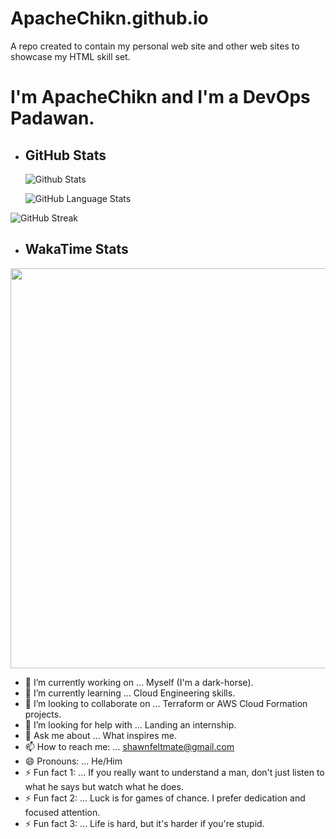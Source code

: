 # ApacheChikn.github.io
A repo created to contain my personal web site and other web sites to showcase my HTML skill set.

# I'm ApacheChikn and I'm a DevOps Padawan.

<!-- GITHUB STATS -->
- ## GitHub Stats
  ![Github Stats](https://awesome-github-stats.azurewebsites.net/user-stats/ApacheChikn?cardType=github&theme=midnight-purple&preferLogin=false)

  ![GitHub Language Stats](https://github-readme-stats.vercel.app/api/top-langs/?username=ApacheChikn&theme=midnight-purple)

<!-- ![Github Stats-ALTERNATIVE](https://github-readme-stats.vercel.app/api?username=ApacheChikn&theme=midnight-purple&show_icons=true) -->

  ![GitHub Streak](https://streak-stats.demolab.com?user=ApacheChikn&theme=midnight-purple&mode=weekly)

<!-- WAKATIME STATS -->
- ## WakaTime Stats
<!-- START_SECTION:waka ![WakaTime Stats](https://github-readme-stats.vercel.app/api/wakatime?username=ApacheChikn) END_SECTION:waka -->

  <p><img src="https://wakatime.com/share/@ApacheChikn/db6cfdb5-7d09-4de0-840a-d70c09b9d4a2.svg" height="640" width="840"></p>

<!--
### Hi there 👋

**ApacheChikn/ApacheChikn** is a ✨ _special_ ✨ repository because its `README.md` (this file) appears on your GitHub profile.

Here are some ideas to get you started:
-->

- 🔭 I’m currently working on ... Myself (I'm a dark-horse).
- 🌱 I’m currently learning ... Cloud Engineering skills.
- 👯 I’m looking to collaborate on ... Terraform or AWS Cloud Formation projects.
- 🤔 I’m looking for help with ... Landing an internship.
- 💬 Ask me about ... What inspires me.
- 📫 How to reach me: ... shawnfeltmate@gmail.com
- 😄 Pronouns: ... He/Him
- ⚡ Fun fact 1: ... If you really want to understand a man, don't just listen to what he says but watch what he does.
- ⚡ Fun fact 2: ... Luck is for games of chance. I prefer dedication and focused attention.
- ⚡ Fun fact 3: ... Life is hard, but it's harder if you're stupid.
